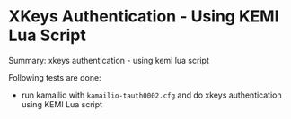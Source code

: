 # XKeys Authentication - Using KEMI Lua Script #

Summary: xkeys authentication - using kemi lua script

Following tests are done:

  * run kamailio with `kamailio-tauth0002.cfg` and do xkeys authentication
  using KEMI Lua script
